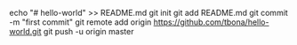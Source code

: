 echo "# hello-world" >> README.md
git init
git add README.md
git commit -m "first commit"
git remote add origin https://github.com/tbona/hello-world.git
git push -u origin master
